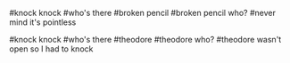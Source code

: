 #knock knock
#who's there
#broken pencil
#broken pencil who?
#never mind it's pointless

#knock knock
#who's there
#theodore
#theodore who?
#theodore wasn't open so I had to knock